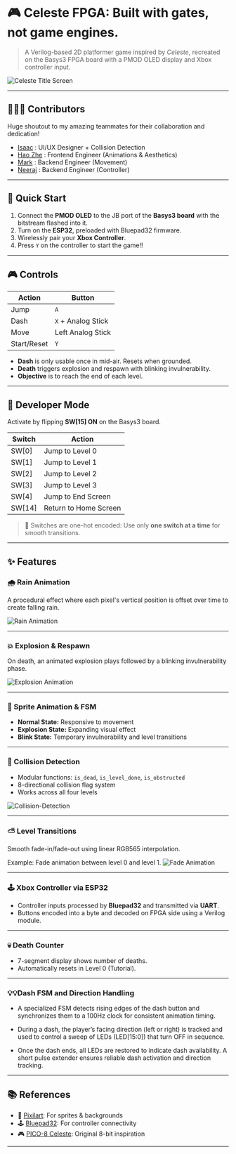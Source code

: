 # 🎮 Celeste FPGA: Built with gates, not game engines.

> A Verilog-based 2D platformer game inspired by _Celeste_, recreated on the Basys3 FPGA board with a PMOD OLED display and Xbox controller input.

![Celeste Title Screen](assets/setup.png)

---

## 👨🏻‍💻 Contributors

Huge shoutout to my amazing teammates for their collaboration and dedication! 

- [Isaac](https://github.com/isaacsaw25) : UI/UX Designer + Collision Detection
- [Hao Zhe](https://github.com/ehz0ah) : Frontend Engineer (Animations & Aesthetics)
- [Mark](https://github.com/Markneoneo) : Backend Engineer (Movement)
- [Neeraj](https://github.com/flyingapricot) : Backend Engineer (Controller)

---

## 🚀 Quick Start

1. Connect the **PMOD OLED** to the JB port of the **Basys3 board** with the bitstream flashed into it.
2. Turn on the **ESP32**, preloaded with Bluepad32 firmware.
3. Wirelessly pair your **Xbox Controller**.
4. Press `Y` on the controller to start the game!!

---

## 🎮 Controls

| Action      | Button             |
| ----------- | ------------------ |
| Jump        | `A`                |
| Dash        | `X` + Analog Stick |
| Move        | Left Analog Stick  |
| Start/Reset | `Y`                |

- **Dash** is only usable once in mid-air. Resets when grounded.
- **Death** triggers explosion and respawn with blinking invulnerability.
- **Objective** is to reach the end of each level.

---

## 🧪 Developer Mode

Activate by flipping **SW[15] ON** on the Basys3 board.

| Switch | Action                |
| ------ | --------------------- |
| SW[0]  | Jump to Level 0       |
| SW[1]  | Jump to Level 1       |
| SW[2]  | Jump to Level 2       |
| SW[3]  | Jump to Level 3       |
| SW[4]  | Jump to End Screen    |
| SW[14] | Return to Home Screen |

> 🔁 Switches are one-hot encoded: Use only **one switch at a time** for smooth transitions.

---

## ✨ Features

### 🌧️ Rain Animation

A procedural effect where each pixel's vertical position is offset over time to create falling rain.

![Rain Animation](assets/rain.png)

---

### 💥 Explosion & Respawn

On death, an animated explosion plays followed by a blinking invulnerability phase.

![Explosion Animation](assets/explosion.png)

---

### 🏃 Sprite Animation & FSM

- **Normal State:** Responsive to movement
- **Explosion State:** Expanding visual effect
- **Blink State:** Temporary invulnerability and level transitions

---

### 🧱 Collision Detection

- Modular functions: `is_dead`, `is_level_done`, `is_obstructed`
- 8-directional collision flag system
- Works across all four levels

![Collision-Detection](assets/collision.png)

---

### ⛅ Level Transitions

Smooth fade-in/fade-out using linear RGB565 interpolation.

Example: Fade animation between level 0 and level 1.
![Fade Animation](assets/fade.png)

---

### 🕹️ Xbox Controller via ESP32

- Controller inputs processed by **Bluepad32** and transmitted via **UART**.
- Buttons encoded into a byte and decoded on FPGA side using a Verilog module.

---

### 💀 Death Counter

- 7-segment display shows number of deaths.
- Automatically resets in Level 0 (Tutorial).

---

### 💡💡Dash FSM and Direction Handling 

- A specialized FSM detects rising edges of the dash button and synchronizes them to a 100Hz clock for consistent animation timing. 

- During a dash, the player’s facing direction (left or right) is tracked and used to control a sweep of LEDs (LED[15:0]) that turn OFF in sequence. 

- Once the dash ends, all LEDs are restored to indicate dash availability. A short pulse extender ensures reliable dash activation and direction tracking.

---

## 📚 References

- 🎨 [Pixilart](https://www.pixilart.com/): For sprites & backgrounds
- 🕹️ [Bluepad32](https://github.com/ricardoquesada/esp-idf-arduino-bluepad32-template): For controller connectivity
- 🎮 [PICO-8 Celeste](https://www.lexaloffle.com/bbs/?tid=2145): Original 8-bit inspiration

---
